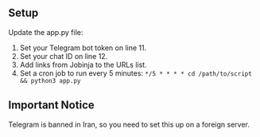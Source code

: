 ## Setup

Update the app.py file:

1. Set your Telegram bot token on line 11.
2. Set your chat ID on line 12.
3. Add links from Jobinja to the URLs list.
4. Set a cron job to run every 5 minutes: `*/5 * * * * cd /path/to/script && python3 app.py`

## Important Notice
Telegram is banned in Iran, so you need to set this up on a foreign server.

